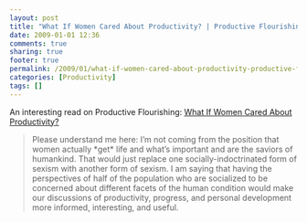 ```yaml
---
layout: post
title: "What If Women Cared About Productivity? | Productive Flourishing"
date: 2009-01-01 12:36
comments: true
sharing: true
footer: true
permalink: /2009/01/what-if-women-cared-about-productivity-productive-flourishing
categories: [Productivity]
tags: []
---
```

An interesting read on Productive Flourishing: <a href='http://www.productiveflourishing.com/what-if-women-cared-about-productivity/'>What If Women Cared About Productivity?</a>
<blockquote>
Please understand me here: I’m not coming from the position that women actually *get* life and what’s important and are the saviors of humankind. That would just replace one socially-indoctrinated form of sexism with another form of sexism. I am saying that having the perspectives of half of the population who are socialized to be concerned about different facets of the human condition would make our discussions of productivity, progress, and personal development more informed, interesting, and useful.
</blockquote>
